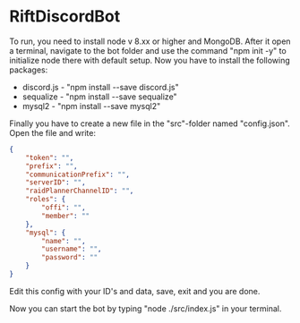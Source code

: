 # RiftDiscordBot

To run, you need to install node v 8.xx or higher and MongoDB.
After it open a terminal, navigate to the bot folder and use the command "npm init -y" to initialize node there with default setup.
Now you have to install the following packages:

* discord.js - "npm install --save discord.js"
* sequalize - "npm install --save sequalize"
* mysql2 - "npm install --save mysql2"

Finally you have to create a new file in the "src"-folder named "config.json".
Open the file and write:

```json
{
    "token": "",
    "prefix": "",
    "communicationPrefix": "",
    "serverID": "",
    "raidPlannerChannelID": "",
    "roles": {
        "offi": "",
        "member": ""
    },
    "mysql": {
        "name": "",
        "username": "",
        "password": ""
    }
}

```

Edit this config with your ID's and data, save, exit and you are done.

Now you can start the bot by typing "node ./src/index.js" in your terminal.

